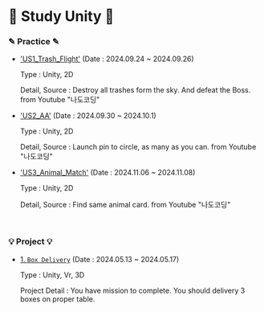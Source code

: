 # 📖 Study Unity 📖

### ✎ Practice ✎
  - ['US1_Trash_Flight'](https://github.com/skybluejae126/Study_Unity/tree/master/US1_Trash_Flight)
     (Date : 2024.09.24 ~ 2024.09.26)

    Type : Unity, 2D

    Detail, Source : Destroy all trashes form the sky. And defeat the Boss. from Youtube "나도코딩"

  - ['US2_AA'](https://github.com/skybluejae126/Study_Unity/tree/master/US2_AA)
     (Date : 2024.09.30 ~ 2024.10.1)

    Type : Unity, 2D

    Detail, Source : Launch pin to circle, as many as you can. from Youtube "나도코딩"

  - ['US3_Animal_Match'](https://github.com/skybluejae126/Study_Unity/tree/master/US3_Animal_Match)
     (Date : 2024.11.06 ~ 2024.11.08)

    Type : Unity, 2D

    Detail, Source : Find same animal card. from Youtube "나도코딩"

<br>

### 💡 Project 💡
  - [1. `Box Delivery`](https://github.com/skybluejae126/Study_Unity/tree/master/Box_Delivery)
     (Date : 2024.05.13 ~ 2024.05.17)

    Type : Unity, Vr, 3D

    Project Detail : You have mission to complete. You should delivery 3 boxes on proper table.
    
 
    
